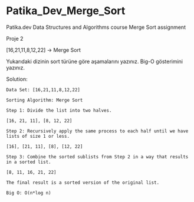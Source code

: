 # Patika_Dev_Merge_Sort
Patika.dev Data Structures and Algorithms course Merge Sort assignment

Proje 2

[16,21,11,8,12,22] -> Merge Sort

Yukarıdaki dizinin sort türüne göre aşamalarını yazınız.
Big-O gösterimini yazınız.

Solution:

	Data Set: [16,21,11,8,12,22]

	Sorting Algorithm: Merge Sort

	Step 1: Divide the list into two halves.

	[16, 21, 11], [8, 12, 22]

	Step 2: Recursively apply the same process to each half until we have lists of size 1 or less.

	[16], [21, 11], [8], [12, 22]

	Step 3: Combine the sorted sublists from Step 2 in a way that results in a sorted list.

	[8, 11, 16, 21, 22]

	The final result is a sorted version of the original list.

	Big O: O(n*log n)
